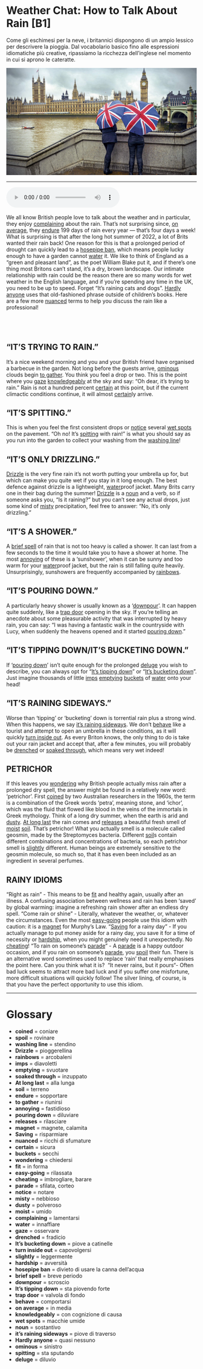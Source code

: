 # Weather Chat: How to Talk About Rain   [B1]

Come gli eschimesi per la neve, i britannici dispongono di un ampio lessico per descrivere la pioggia. Dal vocabolario basico fino alle espressioni idiomatiche più creative, ripassiamo la ricchezza dell’inglese nel momento in cui si aprono le cateratte.

![](Weather%20Chat%20How%20to%20Talk%20About%20Rain.jpg)

--------------

<div>
<audio controls autoplay>
    <source src="https:/raw.githubusercontent.com/dartie/knowledge-base/main/English/SpeakUp/2023-09/Weather%20Chat%20How%20to%20Talk%20About%20Rain.mp3" type="audio/mpeg">
</audio>
</div>


We all know British people love to talk about the weather and in particular, they enjoy [complaining](## "lamentarsi") about the rain. That’s not surprising since, [on average](## "in media"), they [endure](## "sopportare") 199 days of rain every year — that’s four days a week! What is surprising is that after the long hot summer of 2022, a lot of Brits wanted their rain back! One reason for this is that a prolonged period of drought can quickly lead to a [hosepipe ban](## "divieto di usare la canna dell’acqua"), which means people lucky enough to have a garden cannot [water](## "innaffiare") it. We like to think of England as a “green and pleasant land”, as the poet William Blake put it, and if there’s one thing most Britons can’t stand, it’s a dry, brown landscape.
Our intimate relationship with rain could be the reason there are so many words for wet weather in the English language, and if you’re spending any time in the UK, you need to be up to speed. Forget “It’s raining cats and dogs”. [Hardly anyone](## "quasi nessuno") uses that old-fashioned phrase outside of children’s books. Here are a few more [nuanced](## "ricchi di sfumature") terms to help you discuss the rain like a professional!

##  

## “IT’S TRYING TO RAIN.”
It’s a nice weekend morning and you and your British friend have organised a barbecue in the garden. Not long before the guests arrive, [ominous](## "sinistro") clouds begin [to gather](## "riunirsi"). You think you feel a drop or two. This is the point where you [gaze](## "osservare") [knowledgeably](## "con cognizione di causa") at the sky and say: “Oh dear, it’s trying to rain.” Rain is not a hundred percent [certain](## "sicura") at this point, but if the current climactic conditions continue, it will almost [certain](## "sicura")ly arrive.

## “IT’S SPITTING.”
This is when you feel the first consistent drops or [notice](## "notare") several [wet spots](## "macchie umide") on the pavement. “Oh no! It’s [spitting](## "sta sputando") with rain!” is what you should say as you run into the garden to collect your washing from the [washing line](## "stendino")!

## “IT’S ONLY DRIZZLING.”
[Drizzle](## "pioggerellina") is the very fine rain it’s not worth putting your umbrella up for, but which can make you quite wet if you stay in it long enough. The best defence against drizzle is a lightweight, [water](## "innaffiare")proof jacket. Many Brits carry one in their bag during the summer! [Drizzle](## "pioggerellina") is a [noun](## "sostantivo") and a verb, so if someone asks you, “Is it raining?” but you can’t see any actual drops, just some kind of [misty](## "nebbioso") precipitation, feel free to answer: “No, it’s only drizzling.”

## “IT’S A SHOWER.”
A [brief spell](## "breve periodo") of rain that is not too heavy is called a shower. It can last from a few seconds to the time it would take you to have a shower at home. The most [annoying](## "fastidioso") of these is a ‘sunshower’, when it can be sunny and too warm for your [water](## "innaffiare")proof jacket, but the rain is still falling quite heavily. Unsurprisingly, sunshowers are frequently accompanied by [rainbows](## "arcobaleni").

## “IT’S POURING DOWN.”
A particularly heavy shower is usually known as a ‘[downpour](## "scroscio")’. It can happen quite suddenly, like a [trap door](## "valvola di fondo") opening in the sky. If you’re telling an anecdote about some pleasurable activity that was interrupted by heavy rain, you can say: “I was having a fantastic walk in the countryside with Lucy, when suddenly the heavens opened and it started [pouring down](## "diluviare").”

## “IT’S TIPPING DOWN/IT’S BUCKETING DOWN.”
If ‘[pouring down](## "diluviare")’ isn’t quite enough for the prolonged [deluge](## "diluvio") you wish to describe, you can always opt for “[It’s tipping down](## "sta piovendo forte")” or “[It’s bucketing down](## "piove a catinelle")”. Just imagine thousands of little [imps](## "diavoletti") [emptying](## "svuotare") [buckets](## "secchi") of [water](## "innaffiare") onto your head!

## “IT’S RAINING SIDEWAYS.”
Worse than ‘tipping’ or ‘bucketing’ down is torrential rain plus a strong wind. When this happens, we say [it’s raining sideways](## "piove di traverso"). We don’t [behave](## "comportarsi") like a tourist and attempt to open an umbrella in these conditions, as it will quickly [turn inside out](## "capovolgersi"). As every Briton knows, the only thing to do is take out your rain jacket and accept that, after a few minutes, you will probably be [drenched](## "fradicio") or [soaked through](## "inzuppato"), which means very wet indeed!

## PETRICHOR
If this leaves you [wondering](## "chiedersi") why British people actually miss rain after a prolonged dry spell, the answer might be found in a relatively new word: ‘petrichor’. First [coined](## "coniare") by two Australian researchers in the 1960s, the term is a combination of the Greek words ‘petra’, meaning stone, and ‘ichor’, which was the fluid that flowed like blood in the veins of the immortals in Greek mythology. Think of a long dry summer, when the earth is arid and [dusty](## "polveroso"). [At long last](## "alla lunga") the rain comes and [releases](## "rilasciare") a beautiful fresh smell of [moist](## "umido") [soil](## "terreno"). That’s petrichor! What you actually smell is a molecule called geosmin, made by the Streptomyces bacteria. Different [soil](## "terreno")s contain different combinations and concentrations of bacteria, so each petrichor smell is [slightly](## "leggermente") different. Human beings are extremely sensitive to the geosmin molecule, so much so, that it has even been included as an ingredient in several perfumes.

## RAINY IDIOMS
“Right as rain” - This means to be [fit](## "in forma") and healthy again, usually after an illness. A confusing association between wellness and rain has been ‘saved’ by global warming: imagine a refreshing rain shower after an endless dry spell.
“Come rain or shine” - Literally, whatever the weather, or, whatever the circumstances. Even the most [easy-going](## "rilassata") people use this idiom with caution: it is a [magnet](## "magnete, calamita") for Murphy’s Law.
“[Saving](## "risparmiare") for a rainy day” - If you actually manage to put money aside for a rainy day, you save it for a time of necessity or [hardship](## "avversità"), when you might genuinely need it unexpectedly. No [cheating](## "imbrogliare, barare")!
“To rain on someone’s [parade](## "sfilata, corteo")” - A [parade](## "sfilata, corteo") is a happy outdoor occasion, and if you rain on someone’s [parade](## "sfilata, corteo"), you [spoil](## "rovinare") their fun. There is an alternative word sometimes used to replace ‘rain’ that really emphasises the point here. Can you think what it is? 
“It never rains, but it pours“- Often bad luck seems to attract more bad luck and if you suffer one misfortune, more difficult situations will quickly follow! The silver lining, of course, is that you have the perfect opportunity to use this idiom.
 

--------------

<div style = "display:block; clear:both; page-break-after:always;"></div>

# Glossary
* **coined** = coniare
* **spoil** = rovinare
* **washing line** = stendino
* **Drizzle** = pioggerellina
* **rainbows** = arcobaleni
* **imps** = diavoletti
* **emptying** = svuotare
* **soaked through** = inzuppato
* **At long last** = alla lunga
* **soil** = terreno
* **endure** = sopportare
* **to gather** = riunirsi
* **annoying** = fastidioso
* **pouring down** = diluviare
* **releases** = rilasciare
* **magnet** = magnete, calamita
* **Saving** = risparmiare
* **nuanced** = ricchi di sfumature
* **certain** = sicura
* **buckets** = secchi
* **wondering** = chiedersi
* **fit** = in forma
* **easy-going** = rilassata
* **cheating** = imbrogliare, barare
* **parade** = sfilata, corteo
* **notice** = notare
* **misty** = nebbioso
* **dusty** = polveroso
* **moist** = umido
* **complaining** = lamentarsi
* **water** = innaffiare
* **gaze** = osservare
* **drenched** = fradicio
* **It’s bucketing down** = piove a catinelle
* **turn inside out** = capovolgersi
* **slightly** = leggermente
* **hardship** = avversità
* **hosepipe ban** = divieto di usare la canna dell’acqua
* **brief spell** = breve periodo
* **downpour** = scroscio
* **It’s tipping down** = sta piovendo forte
* **trap door** = valvola di fondo
* **behave** = comportarsi
* **on average** = in media
* **knowledgeably** = con cognizione di causa
* **wet spots** = macchie umide
* **noun** = sostantivo
* **it’s raining sideways** = piove di traverso
* **Hardly anyone** = quasi nessuno
* **ominous** = sinistro
* **spitting** = sta sputando
* **deluge** = diluvio
